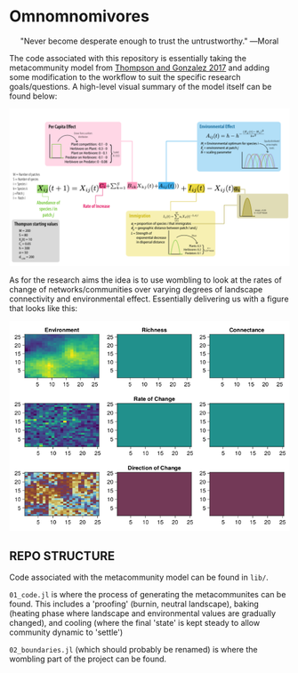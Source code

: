 # Omnomnomivores

<p style="text-align: center;">"Never become desperate enough to trust the untrustworthy." ―Moral</p>

The code associated with this repository is essentially taking the metacommunity
model from [Thompson and Gonzalez
2017](https://doi.org/10.1038/s41559-017-0162) and adding some modification
to the workflow to suit the specific research goals/questions. A high-level
visual summary of the model itself can be found below:

![](figures/Boundaries_model.png)

As for the research aims the idea is to use wombling to look at the rates of
change of networks/communities over varying degrees of landscape connectivity
and environmental effect. Essentially delivering us with a figure that looks
like this:

![](figures/heatmaps.png)

## REPO STRUCTURE

Code associated with the metacommunity model can be found in `lib/`.

`01_code.jl` is where the process of generating the metacommunites can be found.
This includes a 'proofing' (burnin, neutral landscape), baking (heating phase
where landscape and environmental values are gradually changed), and cooling
(where the final 'state' is kept steady to allow community dynamic to 'settle')

`02_boundaries.jl` (which should probably be renamed) is where the wombling part
of the project can be found.

